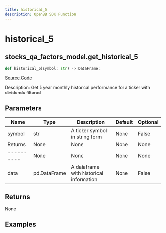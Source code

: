 ```yaml
---
title: historical_5
description: OpenBB SDK Function
---
```

# historical_5

## stocks_qa_factors_model.get_historical_5

```python
def historical_5(symbol: str) -> DataFrame:
```
[Source Code](https://github.com/OpenBB-finance/OpenBBTerminal/tree/main/openbb_terminal/stocks/quantitative_analysis/factors_model.py#L57)

Description: Get 5 year monthly historical performance for a ticker with dividends filtered

## Parameters

| Name | Type | Description | Default | Optional |
| ---- | ---- | ----------- | ------- | -------- |
| symbol | str | A ticker symbol in string form | None | False |
| Returns | None | None | None | None |
| ---------- | None | None | None | None |
| data | pd.DataFrame | A dataframe with historical information | None | False |

## Returns

None

## Examples

